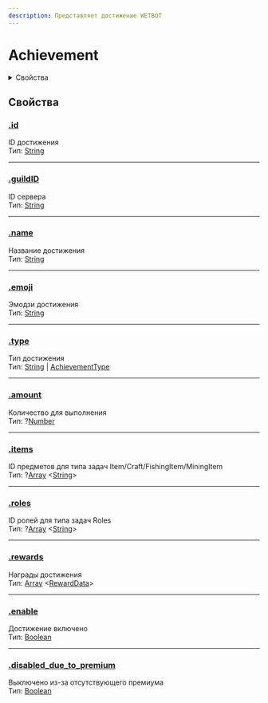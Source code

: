 ```yaml
---
description: Представляет достижение WETBOT
---
```


# Achievement

<details>

<summary>Свойства</summary>

[id](achievement.md#id)

[guildID](achievement.md#guildid)

[name](achievement.md#name)

[emoji](achievement.md#emoji)

[type](achievement.md#type)

[amount](achievement.md#amount)

[items](achievement.md#items)

[roles](achievement.md#roles)

[rewards](achievement.md#rewards)

[enable](achievement.md#enable)

[disabled\_due\_to\_premium](achievement.md#disabled\_due\_to\_premium)

</details>

## Свойства

### [.id](achievement.md#id)

ID достижения\
Тип: [String](https://developer.mozilla.org/en-US/docs/Web/JavaScript/Reference/Global\_Objects/String)

***

### [.guildID](achievement.md#guildid)

ID сервера\
Тип: [String](https://developer.mozilla.org/en-US/docs/Web/JavaScript/Reference/Global\_Objects/String)

***

### [.name](achievement.md#name)

Название достижения\
Тип: [String](https://developer.mozilla.org/en-US/docs/Web/JavaScript/Reference/Global\_Objects/String)

***

### [.emoji](achievement.md#emoji)

Эмодзи достижения\
Тип: [String](https://developer.mozilla.org/en-US/docs/Web/JavaScript/Reference/Global\_Objects/String)

***

### [.type](achievement.md#type)

Тип достижения\
Тип: [String](https://developer.mozilla.org/en-US/docs/Web/JavaScript/Reference/Global\_Objects/String) | [AchievementType](achievement-type.md)

***

### [.amount](achievement.md#amount)

Количество для выполнения\
Тип: ?[Number](https://developer.mozilla.org/en-US/docs/Web/JavaScript/Reference/Global\_Objects/Number)

***

### [.items](achievement.md#items)

ID предметов для типа задач Item/Craft/FishingItem/MiningItem\
Тип: ?[Array](https://developer.mozilla.org/en-US/docs/Web/JavaScript/Reference/Global\_Objects/Array) <[String](https://developer.mozilla.org/en-US/docs/Web/JavaScript/Reference/Global\_Objects/String)>

***

### [.roles](achievement.md#roles)

ID ролей для типа задач Roles\
Тип: ?[Array](https://developer.mozilla.org/en-US/docs/Web/JavaScript/Reference/Global\_Objects/Array) <[String](https://developer.mozilla.org/en-US/docs/Web/JavaScript/Reference/Global\_Objects/String)>

***

### [.rewards](achievement.md#rewards)

Награды достижения\
Тип: [Array](https://developer.mozilla.org/en-US/docs/Web/JavaScript/Reference/Global\_Objects/Array) <[RewardData](reward-data.md)>

***

### [.enable](achievement.md#enable)

Достижение включено\
Тип: [Boolean](https://developer.mozilla.org/en-US/docs/Web/JavaScript/Reference/Global\_Objects/Boolean)

***

### [.disabled\_due\_to\_premium](achievement.md#disabled\_due\_to\_premium)

Выключено из-за отсутствующего премиума\
Тип: [Boolean](https://developer.mozilla.org/en-US/docs/Web/JavaScript/Reference/Global\_Objects/Boolean)
